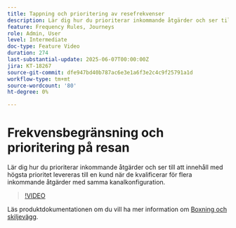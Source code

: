 ```yaml
---
title: Tappning och prioritering av resefrekvenser
description: Lär dig hur du prioriterar inkommande åtgärder och ser till att innehåll med högsta prioritet levereras till en kund när de kvalificerar för flera inkommande åtgärder med samma kanalkonfiguration.
feature: Frequency Rules, Journeys
role: Admin, User
level: Intermediate
doc-type: Feature Video
duration: 274
last-substantial-update: 2025-06-07T00:00:00Z
jira: KT-18267
source-git-commit: dfe947bd40b787ac6e3e1a6f3e2c4c9f25791a1d
workflow-type: tm+mt
source-wordcount: '80'
ht-degree: 0%

---
```



# Frekvensbegränsning och prioritering på resan

Lär dig hur du prioriterar inkommande åtgärder och ser till att innehåll med högsta prioritet levereras till en kund när de kvalificerar för flera inkommande åtgärder med samma kanalkonfiguration.

>[!VIDEO](https://video.tv.adobe.com/v/3435530/?learn=on&enablevpops)

Läs produktdokumentationen om du vill ha mer information om [Boxning och skiljevägg](https://experienceleague.adobe.com/en/docs/journey-optimizer/using/conflict-prioritization/capping-rules/journey-capping).
